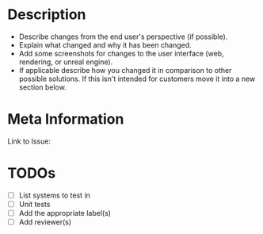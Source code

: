 # Description

- Describe changes from the end user's perspective (if possible).
- Explain what changed and why it has been changed.
- Add some screenshots for changes to the user interface (web, rendering, or unreal engine).
- If applicable describe how you changed it in comparison to other possible solutions. If this isn't intended for customers move it into a new section below.

# Meta Information

Link to Issue:

# TODOs

- [ ] List systems to test in
- [ ] Unit tests
- [ ] Add the appropriate label(s)
- [ ] Add reviewer(s)
